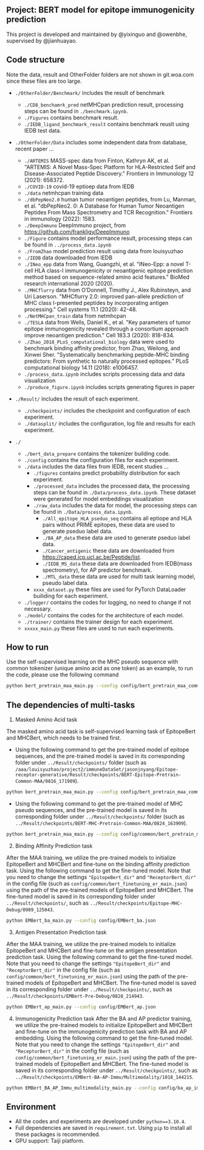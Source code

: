 ## Project: BERT model for epitope immunogenicity prediction
This project is developed and maintained by @yixinguo and @owenbhe, supervised by @jianhuayao.

## Code structure
Note the data, result and OtherFolder folders are not shown in git.woa.com since these files are too large.

* `./OtherFolder/Benchmark/` includes the result of benchmark
    * `./CD8_benchamrk_pred` netMHCpan prediction result, processing steps can be found in `./benchmark.ipynb`.
    * `./Figures` contains benchmark result.
    * `./IEDB_ligand_benchmark_result` contains benchmark reuslt using IEDB test data.

* `./OtherFolder/Data` includes some independent data from database, recent paper ...
    * `./ARTEMIS` MASS-spec data from Finton, Kathryn AK, et al. "ARTEMIS: A Novel Mass-Spec Platform for HLA-Restricted Self and Disease-Associated Peptide Discovery." Frontiers in Immunology 12 (2021): 658372.
    * `./COVID-19` covid-19 eptioep data from IEDB
    * `./data` netmhcpan training data
    * `./dbPepNeo2.0` human tumor neoantigen peptides, from Lu, Manman, et al. "dbPepNeo2. 0: A Database for Human Tumor Neoantigen Peptides From Mass Spectrometry and TCR Recognition." Frontiers in immunology (2022): 1583.
    * `./DeepImmuno` DeepImmuno project, from https://github.com/frankligy/DeepImmuno
    * `./Figure` contains model performance result, processing steps can be found in `../process_data.ipynb`
    * `./FromZhao` model prediction result using data from louisyuzhao
    * `./IEDB` data downloaded from IEDB
    * `./INeo_epp`  data from Wang, Guangzhi, et al. "INeo-Epp: a novel T-cell HLA class-I immunogenicity or neoantigenic epitope prediction method based on sequence-related amino acid features." BioMed research international 2020 (2020).
    * `./MHCflurry` data from O’Donnell, Timothy J., Alex Rubinsteyn, and Uri Laserson. "MHCflurry 2.0: improved pan-allele prediction of MHC class I-presented peptides by incorporating antigen processing." Cell systems 11.1 (2020): 42-48.
    * `./NetMHCpan_train` data from netmhcpan
    * `./TESLA` data from Wells, Daniel K., et al. "Key parameters of tumor epitope immunogenicity revealed through a consortium approach improve neoantigen prediction." Cell 183.3 (2020): 818-834.
    * `./Zhao_2018_PLoS_computational_biology` data were used to benchmark binding affinity predictor, from Zhao, Weilong, and Xinwei Sher. "Systematically benchmarking peptide-MHC binding predictors: From synthetic to naturally processed epitopes." PLoS computational biology 14.11 (2018): e1006457.
    * `./process_data.ipynb` includes scripts processing data and data visualization
    * `./produce_figure.ipynb` includes scripts generating figures in paper

* `./Result/` includes the result of each experiment.
    * `./checkpoints/` includes the checkpoint and configuration of each experiment.
    * `./datasplit/` includes the configuration, log file and results for each experiment.

* `./`
    * `./bert_data_prepare` contains the tokenizer building code.
    * `./config` contains the configuration files for each experiment.
    * `./data` includes the data files from IEDB, recent studies ...
        * `./figures` contains predict probability distribution for each experiment.
        * `./processed_data` includes the processed data, the processing steps can be found in `./Data/process_data.ipynb`. These dataset were generated for model embeddings visualization
        * `./raw_data` includes the data for model, the processing steps can be found in `./Data/process_data.ipynb`.
            * `./All_epitope_HLA_pseduo_seq` contains all eptiope and HLA pairs without PRIME epitopes, these data are used to generate pseduo label data.
            * `./BA_AP_data`  these data are used to generate pseduo label data.
            * `./Cancer_antigenic` these data are downloaded from https://caped.icp.ucl.ac.be/Peptide/list.
            * `./IEDB_MS_data` these data are downloaded from IEDB(mass spectrometry), for AP predictor benchmark.
            * `./MTL_data` these data are used for multi task learning model, pseudo label data.
        * `xxxx_dataset.py` these files are used for PyTorch DataLoader builiding for each experiment.             
    * `./logger/` contains the codes for logging, no need to change if not necessary.
    * `./model/` contains the codes for the architecture of each model.
    * `./trainer/` contains the trainer design for each experiment.
    * `xxxxx_main.py` these files are used to run each experiments.



## How to run
Use the self-supervised learning on the MHC pseudo sequence with common tokenizer (unique amino acid as one token) as an example, to run the code, please use the following command
```bash
python bert_pretrain_maa_main.py --config config/bert_pretrain_maa_common_MHC.json
```

## The dependencies of multi-tasks
1. Masked Amino Acid task

The masked amino acid task is self-supervised learning task of EpitopeBert and MHCBert, which needs to be trained first.
* Using the following command to get the pre-trained model of epitope sequences, and the pre-trained model is saved in its corresponding folder under `../Result/checkpoints/` folder (such as `/aaa/louisyuzhao/project2/immuneDataSet/jasonjnyang/Epitope-receptor-generative/Result/checkpoints/BERT-Epitope-Pretrain-Common-MAA/0816_171909`).
```bash
python bert_pretrain_maa_main.py --config config/bert_pretrain_maa_common_MHC.json
```
* Using the following command to get the pre-trained model of MHC pseudo sequences, and the pre-trained model is saved in its corresponding folder under `../Result/checkpoints/` folder (such as `../Result/checkpoints/BERT-MHC-Pretrain-Common-MAA/0824_163909`).
```bash
python bert_pretrain_maa_main.py --config config/common/bert_pretrain_maa_common_beta.json
```
2. Binding Affinity Prediction task

After the MAA training, we utilize the pre-trained models to initialize EpitopeBert and MHCBert and fine-tune on the binding affinity prediction task. Using the following command to get the fine-tuned model. Note that you need to change the settings `"EpitopeBert_dir"` and `"ReceptorBert_dir"` in the config file (such as `config/common/bert_finetuning_er_main.json`) using the path of the pre-trained models of EpitopeBert and MHCBert. The fine-tuned model is saved in its corresponding folder under `../Result/checkpoints/`, such as `../Result/checkpoints/Epitope-MHC-Debug/0909_125043`.
```bash
python EMBert_ba_main.py --config config/EMBert_ba.json
```

3. Antigen Presentation Prediction task

After the MAA training, we utilize the pre-trained models to initialize EpitopeBert and MHCBert and fine-tune on the antigen presentation prediction task. Using the following command to get the fine-tuned model. Note that you need to change the settings `"EpitopeBert_dir"` and `"ReceptorBert_dir"` in the config file (such as `config/common/bert_finetuning_er_main.json`) using the path of the pre-trained models of EpitopeBert and MHCBert. The fine-tuned model is saved in its corresponding folder under `../Result/checkpoints/`, such as `../Result/checkpoints/EMBert-Pre-Debug/0828_214943`.
```bash
python EMBert_ap_main.py --config config/EMBert_ap.json
```

4. Immunogenicity Prediction task
After the BA and AP predictor training, we utilize the pre-trained models to initialize EpitopeBert and MHCBert and fine-tune on the immunogenicity prediction task with BA and AP embedding. Using the following command to get the fine-tuned model. Note that you need to change the settings `"EpitopeBert_dir"` and `"ReceptorBert_dir"` in the config file (such as `config/common/bert_finetuning_er_main.json`) using the path of the pre-trained models of EpitopeBert and MHCBert. The fine-tuned model is saved in its corresponding folder under `../Result/checkpoints/`, such as `../Result/checkpoints/EMBert-BA-AP-Immu/Multimodality/1018_144215`.
```bash
python EMBert_BA_AP_Immu_multimodality_main.py --config config/ba_ap_immu_multimodality.json
```

## Environment
* All the codes and experiments are developed under `python==3.10.4`.
* Full dependencies are saved in `requirement.txt`. Using `pip` to install all these packages is recommended.
* GPU support: Taiji platform.